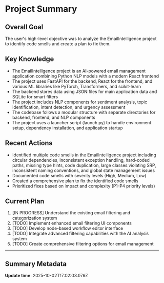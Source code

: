 # Project Summary

## Overall Goal
The user's high-level objective was to analyze the EmailIntelligence project to identify code smells and create a plan to fix them.

## Key Knowledge
- The EmailIntelligence project is an AI-powered email management application combining Python NLP models with a modern React frontend
- The project uses FastAPI for the backend, React for the frontend, and various ML libraries like PyTorch, Transformers, and scikit-learn
- The backend stores data using JSON files for main application data and SQLite for smart filters
- The project includes NLP components for sentiment analysis, topic identification, intent detection, and urgency assessment
- The codebase follows a modular structure with separate directories for backend, frontend, and NLP components
- The project uses a launcher script (launch.py) to handle environment setup, dependency installation, and application startup

## Recent Actions
- Identified multiple code smells in the EmailIntelligence project including circular dependencies, inconsistent exception handling, hard-coded paths, missing type hints, code duplication, large classes violating SRP, inconsistent naming conventions, and global state management issues
- Documented code smells with severity levels (High, Medium, Low)
- Created a comprehensive plan to fix the identified code smells
- Prioritized fixes based on impact and complexity (P1-P4 priority levels)

## Current Plan
1. [IN PROGRESS] Understand the existing email filtering and categorization system
2. [TODO] Implement enhanced email filtering UI components
3. [TODO] Develop node-based workflow editor interface
4. [TODO] Integrate advanced filtering capabilities with the AI analysis system
5. [TODO] Create comprehensive filtering options for email management

---

## Summary Metadata
**Update time**: 2025-10-02T17:02:03.076Z 
